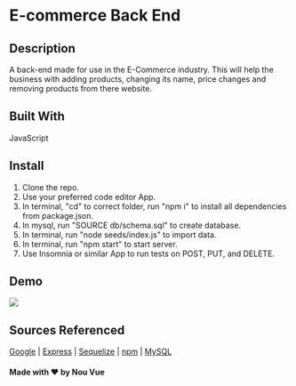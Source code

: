 # E-commerce Back End
## Description
A back-end made for use in the E-Commerce industry. This will help the business with adding products, changing its name, price changes and removing products from there website.


## Built With 
JavaScript

## Install
1. Clone the repo.
2. Use your preferred code editor App.
3. In terminal, "cd" to correct folder, run "npm i" to install all dependencies from package.json.
4. In mysql, run "SOURCE db/schema.sql" to create database.
5. In terminal, run "node seeds/index.js" to import data.
6. In terminal, run "npm start" to start server.
7. Use Insomnia or similar App to run tests on POST, PUT, and DELETE.


## Demo
![](https://github.com/AndyBoyee604/E-Commerce-BE/blob/main/demo/E-Commerce-BE.gif)

## Sources Referenced
[Google](https://www.google.com) |
[Express](https://expressjs.com/) |
[Sequelize](https://sequelize.org/) |
[npm](https://www.npmjs.com/package/inquirer) |
[MySQL](https://www.mysql.com/)

#### Made with ❤️ by Nou Vue
